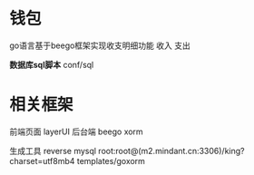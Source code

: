 # 钱包
go语言基于beego框架实现收支明细功能
收入
支出

**数据库sql脚本**
conf/sql

#  相关框架
前端页面 layerUI
后台端 beego xorm

生成工具
reverse mysql root:root@(m2.mindant.cn:3306)/king?charset=utf8mb4 templates/goxorm

